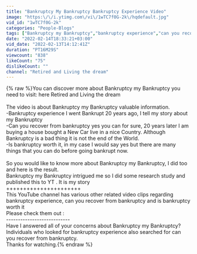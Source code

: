 ```yaml
---
title: "Bankruptcy My Bankruptcy Bankruptcy Experience Video"
image: "https:\/\/i.ytimg.com\/vi\/1wTC7f0G-2k\/hqdefault.jpg"
vid_id: "1wTC7f0G-2k"
categories: "People-Blogs"
tags: ["Bankruptcy my Bankruptcy","bankruptcy experience","can you recover from bankruptcy"]
date: "2022-02-14T18:33:21+03:00"
vid_date: "2022-02-13T14:12:41Z"
duration: "PT16M29S"
viewcount: "838"
likeCount: "75"
dislikeCount: ""
channel: "Retired and Living the dream"
---
```

{% raw %}You can discover more about Bankruptcy my Bankruptcy  you need to visit: here Retired and Living the dream<br /><br />The video is about Bankruptcy my Bankruptcy valuable information.<br />-Bankruptcy experience I went Bankrupt 20 years ago, I tell my story about my Bankruptcy <br />-Can you recover from bankruptcy yes you can for sure, 20 years later I am buying a house bought a New Car live in a nice Country. Although Bankruptcy is a bad thing it is not the end of the World.<br />-Is bankruptcy worth it, in my case I would say yes but there are many things that you can do before going bankrupt now.<br /><br />So you would like to know more about Bankruptcy my Bankruptcy, I did too and here is the result.<br />Bankruptcy my Bankruptcy intrigued me so I did some research study and published this to YT . It is my story<br />++++++++++++++++++++++<br />This YouTube channel has various other related video clips regarding bankruptcy experience, can you recover from bankruptcy and is bankruptcy worth it <br />Please check them out : <br />---------------------------<br />Have I answered all of your concerns about Bankruptcy my Bankruptcy?<br /> Individuals who looked for bankruptcy experience also searched for can you recover from bankruptcy.<br />Thanks for watching.{% endraw %}
